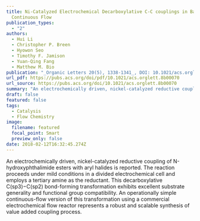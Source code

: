 ```yaml
---
title: Ni-Catalyzed Electrochemical Decarboxylative C-C couplings in Batch and
  Continuous Flow
publication_types:
  - "2"
authors:
  - Hui Li
  - Christopher P. Breen
  - Hyowon Seo
  - Timothy F. Jamison
  - Yuan-Qing Fang
  - Matthew M. Bio
publication: "_Organic Letters 20(5), 1338-1341_, DOI: 10.1021/acs.orglett.8b00070"
url_pdf: https://pubs.acs.org/doi/pdf/10.1021/acs.orglett.8b00070
url_source: https://pubs.acs.org/doi/10.1021/acs.orglett.8b00070
summary: "An electrochemically driven, nickel-catalyzed reductive coupling of N-hydroxyphthalimide esters with aryl halides is reported. The reaction proceeds under mild conditions in a divided electrochemical cell and employs a tertiary amine as the reductant. This decarboxylative C(sp3)−C(sp2) bond-forming transformation exhibits excellent substrate generality and functional group compatibility. An operationally simple continuous-flow version of this transformation using a commercial electrochemical flow reactor represents a robust and scalable synthesis of value added coupling process."
draft: false
featured: false
tags:
  - Catalysis
  - Flow Chemistry
image:
  filename: featured
  focal_point: Smart
  preview_only: false
date: 2018-02-12T16:32:45.274Z
---
```

  An electrochemically driven, nickel-catalyzed reductive coupling of N-hydroxyphthalimide esters with aryl halides is reported. The reaction proceeds under mild conditions in a divided electrochemical cell and employs a tertiary amine as the reductant. This decarboxylative C(sp3)−C(sp2) bond-forming transformation exhibits excellent substrate generality and functional group compatibility. An operationally simple continuous-flow version of this transformation using a commercial electrochemical flow reactor represents a robust and scalable synthesis of value added coupling process.
